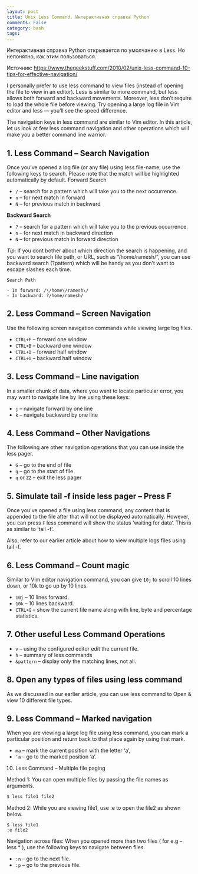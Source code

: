 ```yaml
---
layout: post
title: Unix Less Command. Интерактивная справка Python
comments: False
category: bash
tags:
---
```


Интерактивная справка Python открывается по умолчанию в Less. Но непонятно, как этим пользоваться.

Источник: https://www.thegeekstuff.com/2010/02/unix-less-command-10-tips-for-effective-navigation/

I personally prefer to use less command to view files (instead of opening the file to view in an editor). Less is similar to more command, but less allows both forward and backward movements. Moreover, less don’t require to load the whole file before viewing. Try opening a large log file in Vim editor and less — you’ll see the speed difference.

The navigation keys in less command are similar to Vim editor. In this article, let us look at few less command navigation and other operations which will make you a better command line warrior.

## 1. Less Command – Search Navigation

Once you’ve opened a log file (or any file) using less file-name, use the following keys to search. Please note that the match will be highlighted automatically by default.
Forward Search
- ```/``` – search for a pattern which will take you to the next occurrence.
- ```n``` – for next match in forward
- ```N``` – for previous match in backward

**Backward Search**

- ```?``` – search for a pattern which will take you to the previous occurrence.
- ```n``` – for next match in backward direction
- ```N``` – for previous match in forward direction

*Tip*: If you dont bother about which direction the search is happening, and you want to search file path, or URL, such as “/home/ramesh/”, you can use backward search (?pattern) which will be handy as you don’t want to escape slashes each time.

```
Search Path

- In forward: /\/home\/ramesh\/
- In backward: ?/home/ramesh/
```

## 2. Less Command – Screen Navigation

Use the following screen navigation commands while viewing large log files.

- ```CTRL+F``` – forward one window
- ```CTRL+B``` – backward one window
- ```CTRL+D``` – forward half window
- ```CTRL+U``` – backward half window

## 3. Less Command – Line navigation

In a smaller chunk of data, where you want to locate particular error, you may want to navigate line by line using these keys:

- ```j``` – navigate forward by one line
- ```k``` – navigate backward by one line

## 4. Less Command – Other Navigations

The following are other navigation operations that you can use inside the less pager.

- ```G``` – go to the end of file
- ```g``` – go to the start of file
- ```q``` or ```ZZ``` – exit the less pager

## 5. Simulate tail -f inside less pager – Press F

Once you’ve opened a file using less command, any content that is appended to the file after that will not be displayed automatically. However, you can press ```F``` less command will show the status ‘waiting for data‘. This is as similar to ‘tail -f’.

Also, refer to our earlier article about how to view multiple logs files using tail -f.
## 6. Less Command – Count magic

Similar to Vim editor navigation command, you can give ```10j``` to scroll 10 lines down, or 10k to go up by 10 lines.

- ```10j``` – 10 lines forward.
- ```10k``` – 10 lines backward.
- ```CTRL+G``` – show the current file name along with line, byte and percentage statistics.

## 7. Other useful Less Command Operations

- ```v``` – using the configured editor edit the current file.
- ```h``` – summary of less commands
- ```&pattern``` – display only the matching lines, not all.

## 8. Open any types of files using less command

As we discussed in our earlier article, you can use less command to Open & view 10 different file types.

## 9. Less Command – Marked navigation

When you are viewing a large log file using less command, you can mark a particular position and return back to that place again by using that mark.

- ```ma``` – mark the current position with the letter ‘a’,
- ```‘a``` – go to the marked position ‘a’.

10. Less Command – Multiple file paging

Method 1: You can open multiple files by passing the file names as arguments.

```sh
$ less file1 file2
```

Method 2: While you are viewing file1, use :e to open the file2 as shown below.

```
$ less file1
:e file2
```

Navigation across files: When you opened more than two files ( for e.g – less * ), use the following keys to navigate between files.

- ```:n``` – go to the next file.
- ```:p``` – go to the previous file.
